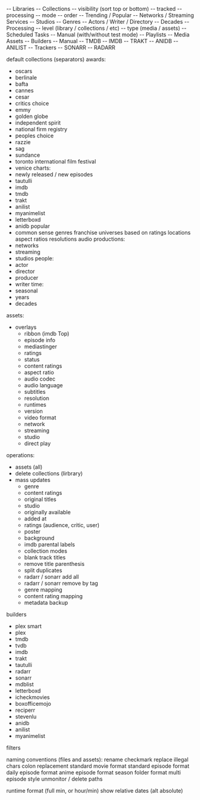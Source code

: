 -- Libraries
-- Collections
-- visibility (sort top or bottom)
-- tracked
-- processing
-- mode
-- order
-- Trending / Popular
-- Networks / Streaming Services
-- Studios
-- Genres
-- Actors / Writer / Directory
-- Decades
-- Processing
-- level (library / collections / etc)
-- type (media / assets)
-- Scheduled Tasks
-- Manual (with/without test mode)
-- Playlists
-- Media Assets
-- Builders
-- Manual
-- TMDB
-- IMDB
-- TRAKT
-- ANIDB
-- ANILIST
-- Trackers
-- SONARR
-- RADARR

default collections
(separators)
awards:

- oscars
- berlinale
- bafta
- cannes
- cesar
- critics choice
- emmy
- golden globe
- independent spirit
- national firm registry
- peoples choice
- razzie
- sag
- sundance
- toronto international film festival
- venice
  charts:
- newly released / new episodes
- tautulli
- imdb
- tmdb
- trakt
- anilist
- myanimelist
- letterboxd
- anidb popular
- common sense
  genres
  franchise
  universes
  based on
  ratings
  locations
  aspect ratios
  resolutions
  audio
  productions:
- networks
- streaming
- studios
  people:
- actor
- director
- producer
- writer
  time:
- seasonal
- years
- decades

assets:

- overlays
    - ribbon (imdb Top)
    - episode info
    - mediastinger
    - ratings
    - status
    - content ratings
    - aspect ratio
    - audio codec
    - audio language
    - subtitles
    - resolution
    - runtimes
    - version
    - video format
    - network
    - streaming
    - studio
    - direct play

operations:

- assets (all)
- delete collections (lirbrary)
- mass updates
    - genre
    - content ratings
    - original titles
    - studio
    - originally available
    - added at
    - ratings (audience, critic, user)
    - poster
    - background
    - imdb parental labels
    - collection modes
    - blank track titles
    - remove title parenthesis
    - split duplicates
    - radarr / sonarr add all
    - radarr / sonarr remove by tag
    - genre mapping
    - content rating mapping
    - metadata backup

builders

- plex smart
- plex
- tmdb
- tvdb
- imdb
- trakt
- tautulli
- radarr
- sonarr
- mdblist
- letterboxd
- icheckmovies
- boxofficemojo
- reciperr
- stevenlu
- anidb
- anilist
- myanimelist

filters

naming conventions (files and assets):
rename checkmark
replace illegal chars
colon replacement
standard movie format
standard episode format
daily episode format
anime episode format
season folder format
multi episode style
unmonitor / delete
paths

runtime format (full min, or hour/min)
show relative dates (alt absolute)
